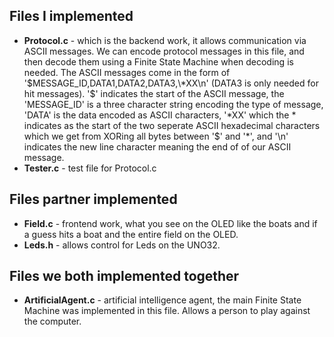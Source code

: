 ## Files I implemented
* **Protocol.c** - which is the backend work, it allows communication via ASCII messages. We can encode protocol messages in this file, and then decode them using a Finite State Machine when decoding is needed. The ASCII messages come in the form of '$MESSAGE_ID,DATA1,DATA2,DATA3,\*XX\n' (DATA3 is only needed for hit messages). '$' indicates the start of the ASCII message, the 'MESSAGE_ID' is a three character string encoding the type of message, 'DATA' is the data encoded as ASCII characters, '\*XX' which the \* indicates as the start of the two seperate ASCII hexadecimal characters which we get from XORing all bytes between '$' and '\*', and '\n' indicates the new line character meaning the end of of our ASCII message.
* **Tester.c** - test file for Protocol.c

## Files partner implemented
* **Field.c** - frontend work, what you see on the OLED like the boats and if a guess hits a boat and the entire field on the OLED.
* **Leds.h** - allows control for Leds on the UNO32.

## Files we both implemented together
* **ArtificialAgent.c** - artificial intelligence agent, the main Finite State Machine was implemented in this file. Allows a person to play against the computer.
